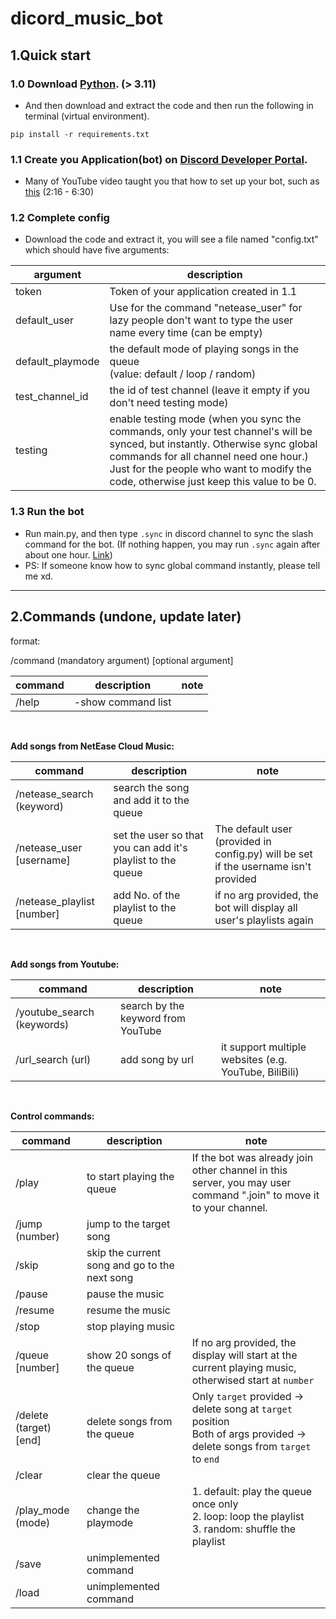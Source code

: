 # dicord_music_bot
## 1.Quick start 


### 1.0 Download [Python](https://www.python.org/downloads/). (> 3.11)

 - And then download and extract the code and then run the following in terminal (virtual environment).
```
pip install -r requirements.txt
```

### 1.1 Create you Application(bot) on [Discord Developer Portal](https://discord.com/developers/applications).
 - Many of YouTube video taught you that how to set up your bot, such as [this](https://www.youtube.com/watch?v=UYJDKSah-Ww) (2:16 - 6:30)

### 1.2 Complete config
 - Download the code and extract it, you will see a file named "config.txt" which should have five arguments:

| argument         | description                                                                                                                                                                                                                                                             |
|------------------|-------------------------------------------------------------------------------------------------------------------------------------------------------------------------------------------------------------------------------------------------------------------------|
| token            | Token of your application created in 1.1                                                                                                                                                                                                                                |
| default_user     | Use for the command "netease_user" for lazy people don't want to type the user name every time (can be empty)                                                                                                                                                           |
| default_playmode | the default mode of playing songs in the queue <br> (value: default / loop / random)                                                                                                                                                                                    |  
| test_channel_id  | the id of test channel (leave it empty if you don't need testing mode)                                                                                                                                                                                               |
| testing | enable testing mode (when you sync the commands, only your test channel's will be synced, but instantly. Otherwise sync global commands for all channel need one hour.) <br> Just for the people who want to modify the code, otherwise just keep this value to be 0. |

### 1.3 Run the bot
 - Run main.py, and then type `.sync` in discord channel to sync the slash command for the bot. (If nothing happen, you may run `.sync` again after about one hour. [Link](https://www.reddit.com/r/discordapp/comments/ukbu5h/1_hour_wait_on_global_slash_commands_gone/))
 - PS: If someone know how to sync global command instantly, please tell me xd.
----------


## 2.Commands (undone, update later)
format:

/command (mandatory argument)  [optional argument]

  

| command |description|note|
|---------|---|---|
| /help   |-show command list||
  
<br>

**Add songs from NetEase Cloud Music:**

| command                   | description                                                | note                                                                                |
|---------------------------|------------------------------------------------------------|-------------------------------------------------------------------------------------|
| /netease_search (keyword) | search the song and add it to the queue                    |
| /netease_user [username]  | set the user so that you can add it's playlist to the queue | The default user (provided in config.py) will be set if the username isn't provided |
| /netease_playlist [number]| add No. of the playlist to the queue                       | if no arg provided, the bot will display all user's playlists again                 |

<br>

**Add songs from Youtube:**

| command                    | description                        | note                                                  |
|----------------------------|------------------------------------|-------------------------------------------------------|
| /youtube_search (keywords) | search by the keyword from YouTube |                                                       |
| /url_search (url)          | add song by url                    | it support multiple websites (e.g. YouTube, BiliBili) |

<br>

**Control commands:**

| command                | description                                  | note                                                                                                                         |
|------------------------|----------------------------------------------|------------------------------------------------------------------------------------------------------------------------------|
| /play                  | to start playing the queue                   | If the bot was already join other channel in this server, you may user command ".join" to move it to your channel.           |
| /jump (number)         | jump to the target song                      |
| /skip                  | skip the current song and go to the next song |
| /pause                 | pause the music                              |
| /resume                | resume the music                             |
| /stop                  | stop playing music                           |
| /queue [number]        | show 20 songs of the queue                   | If no arg provided, the display will start at the current playing music, otherwised start at `number`                        |
| /delete (target) [end] | delete songs from the queue                  | Only `target` provided -> delete song at `target` position <br> Both of args provided -> delete songs from `target` to `end` |
| /clear                 | clear the queue                              |
| /play_mode (mode)      | change the playmode                          | 1. default: play the queue once only <br> 2. loop: loop the playlist <br> 3. random: shuffle the playlist                    |
| /save                  | unimplemented command                        |
| /load                  | unimplemented command                        |
